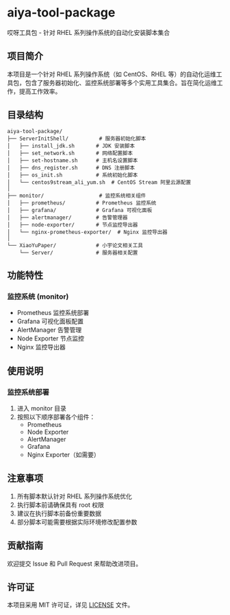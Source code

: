 # aiya-tool-package

哎呀工具包 - 针对 RHEL 系列操作系统的自动化安装脚本集合

## 项目简介

本项目是一个针对 RHEL 系列操作系统（如 CentOS、RHEL 等）的自动化运维工具包，包含了服务器初始化、监控系统部署等多个实用工具集合。旨在简化运维工作，提高工作效率。

## 目录结构

```
aiya-tool-package/
├── ServerInitShell/          # 服务器初始化脚本
│   ├── install_jdk.sh       # JDK 安装脚本
│   ├── set_network.sh       # 网络配置脚本
│   ├── set-hostname.sh      # 主机名设置脚本
│   ├── dns_register.sh      # DNS 注册脚本
│   ├── os_init.sh           # 系统初始化脚本
│   └── centos9stream_ali_yum.sh  # CentOS Stream 阿里云源配置
│
├── monitor/                  # 监控系统相关组件
│   ├── prometheus/          # Prometheus 监控系统
│   ├── grafana/             # Grafana 可视化面板
│   ├── alertmanager/        # 告警管理器
│   ├── node-exporter/       # 节点监控导出器
│   └── nginx-prometheus-exporter/  # Nginx 监控导出器
│
└── XiaoYuPaper/             # 小宇论文相关工具
    └── Server/              # 服务器相关配置
```

## 功能特性


### 监控系统 (monitor)
- Prometheus 监控系统部署
- Grafana 可视化面板配置
- AlertManager 告警管理
- Node Exporter 节点监控
- Nginx 监控导出器

## 使用说明

### 监控系统部署
1. 进入 monitor 目录
2. 按照以下顺序部署各个组件：
   - Prometheus
   - Node Exporter
   - AlertManager
   - Grafana
   - Nginx Exporter（如需要）

## 注意事项
1. 所有脚本默认针对 RHEL 系列操作系统优化
2. 执行脚本前请确保具有 root 权限
3. 建议在执行脚本前备份重要数据
4. 部分脚本可能需要根据实际环境修改配置参数

## 贡献指南
欢迎提交 Issue 和 Pull Request 来帮助改进项目。

## 许可证
本项目采用 MIT 许可证，详见 [LICENSE](LICENSE) 文件。

